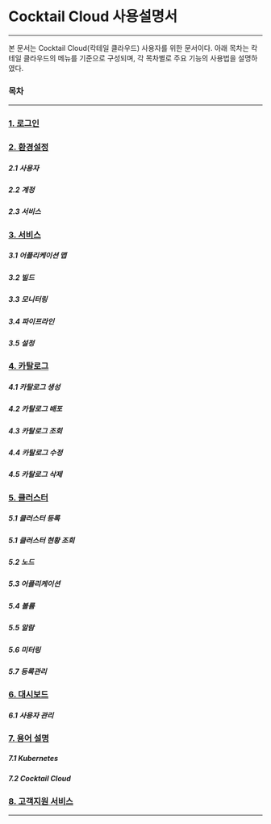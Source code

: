 # Cocktail Cloud 사용설명서

---

본 문서는 Cocktail Cloud\(칵테일 클라우드\) 사용자를 위한 문서이다. 아래 목차는 칵테일 클라우드의 메뉴를 기준으로 구성되며, 각 목차별로 주요 기능의 사용법을 설명하였다.

### 목차

---

### [1. 로그인](/b85c-adf8-c778.md)

### [2. 환경설정](/d658-acbd-c124-c815.md)

##### 2.1 사용자

##### 2.2 계정

##### 2.3 서비스

### [3. 서비스](/c11c-be44-c2a4.md)

##### 3.1 어플리케이션 맵

##### 3.2 빌드

##### 3.3 모니터링

##### 3.4 파이프라인

##### 3.5 설정

### [4. 카탈로그](/catalog/catalog.md)

##### 4.1 카탈로그 생성

##### 4.2 카탈로그 배포

##### 4.3 카탈로그 조회

##### 4.4 카탈로그 수정

##### 4.5 카탈로그 삭제

### [5. 클러스터](/c11c-be44-c2a4/c5b4-d50c-b9ac-cf00-c774-c158-b9f5/d074-b7ec-c2a4-d130-bbf8-d130-b9c1.md)

##### 5.1 클러스터 등록

##### 5.1 클러스터 현황 조회

##### **5.2 노드**

##### 5.3 어플리케이션

##### 5.4 볼륨

##### 5.5 알람

##### 5.6 미터링

##### 5.7 등록관리

### [6. 대시보드](/dashboard/b300-c2dc-bcf4-b4dc.md)

##### 6.1 사용자 관리

### [7. 용어 설명](/c6a9-c5b4-c815-b9ac.md)

##### 7.1 Kubernetes

##### 7.2 Cocktail Cloud

### [8. 고객지원 서비스](/ace0-ac1d-c9c0-c6d0-c11c-be44-c2a4.md)

---



